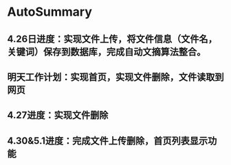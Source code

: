 # AutoSummary

## 4.26日进度：实现文件上传，将文件信息（文件名，关键词）保存到数据库，完成自动文摘算法整合。
## 明天工作计划：实现首页，实现文件删除，文件读取到网页
## 4.27进度：实现文件删除
## 4.30&5.1进度：完成文件上传删除，首页列表显示功能